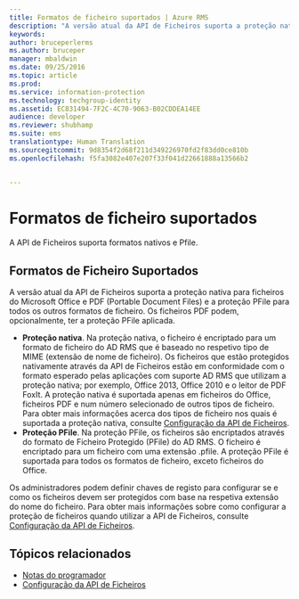 ```yaml
---
title: Formatos de ficheiro suportados | Azure RMS
description: "A versão atual da API de Ficheiros suporta a proteção nativa para ficheiros do MS Office e PDF e a proteção PFile para todos os outros formatos de ficheiro."
keywords: 
author: bruceperlerms
ms.author: bruceper
manager: mbaldwin
ms.date: 09/25/2016
ms.topic: article
ms.prod: 
ms.service: information-protection
ms.technology: techgroup-identity
ms.assetid: EC831494-7F2C-4C70-9063-B02CDDEA14EE
audience: developer
ms.reviewer: shubhamp
ms.suite: ems
translationtype: Human Translation
ms.sourcegitcommit: 9d8354f2d68f211d349226970fd2f83dd0ce810b
ms.openlocfilehash: f5fa3082e407e207f33f041d22661888a13566b2


---
```


# <a name="supported-file-formats"></a>Formatos de ficheiro suportados

A API de Ficheiros suporta formatos nativos e Pfile.

## <a name="supported-file-formats"></a>Formatos de Ficheiro Suportados

A versão atual da API de Ficheiros suporta a proteção nativa para ficheiros do Microsoft Office e PDF (Portable Document Files) e a proteção PFile para todos os outros formatos de ficheiro. Os ficheiros PDF podem, opcionalmente, ter a proteção PFile aplicada.

-   **Proteção nativa**. Na proteção nativa, o ficheiro é encriptado para um formato de ficheiro do AD RMS que é baseado no respetivo tipo de MIME (extensão de nome de ficheiro). Os ficheiros que estão protegidos nativamente através da API de Ficheiros estão em conformidade com o formato esperado pelas aplicações com suporte AD RMS que utilizam a proteção nativa; por exemplo, Office 2013, Office 2010 e o leitor de PDF FoxIt. A proteção nativa é suportada apenas em ficheiros do Office, ficheiros PDF e num número selecionado de outros tipos de ficheiro. Para obter mais informações acerca dos tipos de ficheiro nos quais é suportada a proteção nativa, consulte [Configuração da API de Ficheiros](file-api-configuration.md).
-   **Proteção PFile**. Na proteção PFile, os ficheiros são encriptados através do formato de Ficheiro Protegido (PFile) do AD RMS. O ficheiro é encriptado para um ficheiro com uma extensão .pfile. A proteção PFile é suportada para todos os formatos de ficheiro, exceto ficheiros do Office.

Os administradores podem definir chaves de registo para configurar se e como os ficheiros devem ser protegidos com base na respetiva extensão do nome do ficheiro. Para obter mais informações sobre como configurar a proteção de ficheiros quando utilizar a API de Ficheiros, consulte [Configuração da API de Ficheiros](file-api-configuration.md).

## <a name="related-topics"></a>Tópicos relacionados

* [Notas do programador](developer-notes.md)
* [Configuração da API de Ficheiros](file-api-configuration.md)
 

 



<!--HONumber=Nov16_HO2-->


